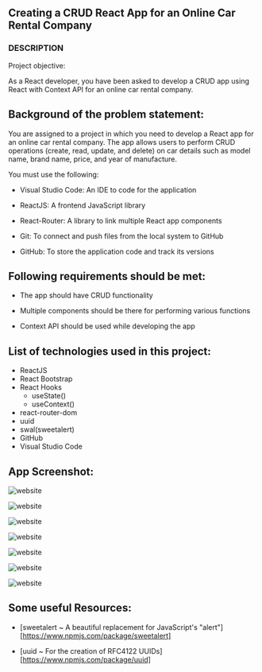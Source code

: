 ## Creating a CRUD React App for an Online Car Rental Company
### DESCRIPTION

Project objective:

As a React developer, you have been asked to develop a CRUD app using React with Context API for an online car rental company.

## Background of the problem statement:

You are assigned to a project in which you need to develop a React app for an online car rental company. The app allows users to perform CRUD operations (create, read, update, and delete) on car details such as model name, brand name, price, and year of manufacture.

You must use the following:

 - Visual Studio Code: An IDE to code for the application

 - ReactJS: A frontend JavaScript library

 - React-Router: A library to link multiple React app components

 - Git: To connect and push files from the local system to GitHub

 - GitHub: To store the application code and track its versions

## Following requirements should be met:

 - The app should have CRUD functionality

 - Multiple components should be there for performing various functions

- Context API should be used while developing the app



## List of technologies used in this project:
- ReactJS
- React Bootstrap
- React Hooks
  - useState()
  - useContext()
- react-router-dom
- uuid
- swal(sweetalert)
- GitHub
- Visual Studio Code


## App Screenshot:


![website](https://drive.google.com/uc?export=view&id=1C_o2TaNWIqkIwMA-CtrS9g2Rt1I8Txw2)

![website](https://drive.google.com/uc?export=view&id=18k-n7AGrqBV1G2W8CieaspevtdhUIRsQ)

![website](https://drive.google.com/uc?export=view&id=1JHGKPgrGZt6SbnNzKoIaeZzlIxRMu2xW)


![website](https://drive.google.com/uc?export=view&id=1P7gU97aMBVEcqIg9syx3pG8PWJH6tygb)

![website](https://drive.google.com/uc?export=view&id=1JCNKkLZRvNz4nss90IiTTtyRx6ksQDJ_)

![website](https://drive.google.com/uc?export=view&id=10QkpHTCIA6QoDgC5_JZrljbTUbIQrLTn)

![website](https://drive.google.com/uc?export=view&id=1WlDA375aW4Kh_9wp59BJMd3q_woRXWJ-)





## Some useful Resources:


- [sweetalert ~ A beautiful replacement for JavaScript's "alert"][https://www.npmjs.com/package/sweetalert]

- [uuid ~ For the creation of RFC4122 UUIDs][https://www.npmjs.com/package/uuid]


